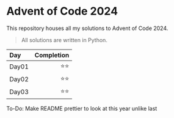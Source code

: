 # Advent of Code 2024
This repository houses all my solutions to Advent of Code 2024.
>All solutions are written in Python.

| Day   | Completion |
| :---  |  ----:   |
| Day01 | ⭐⭐ |
| Day02 | ⭐⭐ |
| Day03 | ⭐⭐ |

To-Do:
Make README prettier to look at this year unlike last
